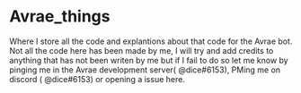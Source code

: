 # Avrae_things

Where I store all the code and explantions about that code for the Avrae bot. Not all the code here has been made by me, I will try and add credits to anything that has not been writen by me but if I fail to do so let me know by pinging me in the Avrae development server( @dice#6153), PMing me on discord ( @dice#6153) or opening a issue here.
